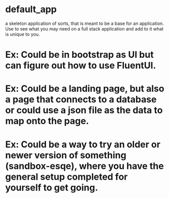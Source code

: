 # default_app
a skeleton application of sorts, that is meant to be a base for an application. Use to see what you may need on a full stack application and add to it what is unique to you.
# Ex: Could be in bootstrap as UI but can figure out how to use FluentUI. 
# Ex: Could be a landing page, but also a page that connects to a database or could use a json file as the data to map onto the page.
# Ex: Could be a way to try an older or newer version of something (sandbox-esqe), where you have the general setup completed for yourself to get going.
